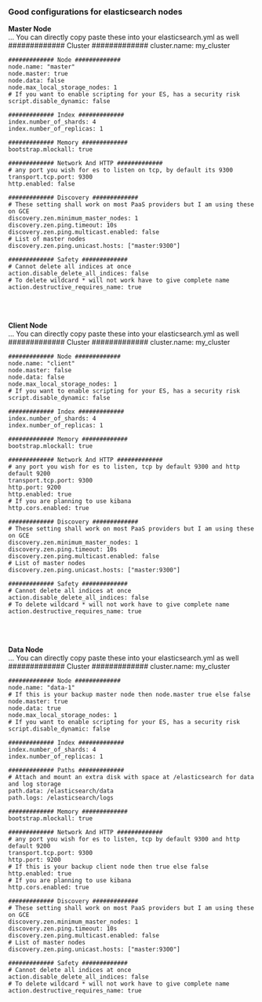 ### Good configurations for elasticsearch nodes

**Master Node**<br>
... You can directly copy paste these into your elasticsearch.yml as well
	############# Cluster #############
	cluster.name: my_cluster

	############# Node #############
	node.name: "master"
	node.master: true
	node.data: false
	node.max_local_storage_nodes: 1
	# If you want to enable scripting for your ES, has a security risk 
	script.disable_dynamic: false

	############# Index #############
	index.number_of_shards: 4
	index.number_of_replicas: 1

	############# Memory #############
	bootstrap.mlockall: true

	############# Network And HTTP #############
	# any port you wish for es to listen on tcp, by default its 9300
	transport.tcp.port: 9300
	http.enabled: false

	############# Discovery #############
	# These setting shall work on most PaaS providers but I am using these on GCE
	discovery.zen.minimum_master_nodes: 1
	discovery.zen.ping.timeout: 10s
	discovery.zen.ping.multicast.enabled: false
	# List of master nodes
	discovery.zen.ping.unicast.hosts: ["master:9300"]

	############# Safety #############
	# Cannot delete all indices at once
	action.disable_delete_all_indices: false
	# To delete wildcard * will not work have to give complete name
	action.destructive_requires_name: true

<br>
<br>

**Client Node**<br>
... You can directly copy paste these into your elasticsearch.yml as well
	############# Cluster #############
	cluster.name: my_cluster

	############# Node #############
	node.name: "client"
	node.master: false
	node.data: false
	node.max_local_storage_nodes: 1
	# If you want to enable scripting for your ES, has a security risk 
	script.disable_dynamic: false

	############# Index #############
	index.number_of_shards: 4
	index.number_of_replicas: 1

	############# Memory #############
	bootstrap.mlockall: true

	############# Network And HTTP #############
	# any port you wish for es to listen, tcp by default 9300 and http default 9200
	transport.tcp.port: 9300
	http.port: 9200
	http.enabled: true
	# If you are planning to use kibana
	http.cors.enabled: true

	############# Discovery #############
	# These setting shall work on most PaaS providers but I am using these on GCE
	discovery.zen.minimum_master_nodes: 1
	discovery.zen.ping.timeout: 10s
	discovery.zen.ping.multicast.enabled: false
	# List of master nodes
	discovery.zen.ping.unicast.hosts: ["master:9300"]

	############# Safety #############
	# Cannot delete all indices at once
	action.disable_delete_all_indices: false
	# To delete wildcard * will not work have to give complete name
	action.destructive_requires_name: true

<br>
<br>

**Data Node**<br>
... You can directly copy paste these into your elasticsearch.yml as well
	############# Cluster #############
	cluster.name: my_cluster

	############# Node #############
	node.name: "data-1"
	# If this is your backup master node then node.master true else false
	node.master: true
	node.data: true
	node.max_local_storage_nodes: 1
	# If you want to enable scripting for your ES, has a security risk 
	script.disable_dynamic: false

	############# Index #############
	index.number_of_shards: 4
	index.number_of_replicas: 1

	############# Paths #############
	# Attach and mount an extra disk with space at /elasticsearch for data and log storage
	path.data: /elasticsearch/data
	path.logs: /elasticsearch/logs

	############# Memory #############
	bootstrap.mlockall: true

	############# Network And HTTP #############
	# any port you wish for es to listen, tcp by default 9300 and http default 9200
	transport.tcp.port: 9300
	http.port: 9200
	# If this is your backup client node then true else false
	http.enabled: true
	# If you are planning to use kibana
	http.cors.enabled: true

	############# Discovery #############
	# These setting shall work on most PaaS providers but I am using these on GCE
	discovery.zen.minimum_master_nodes: 1
	discovery.zen.ping.timeout: 10s
	discovery.zen.ping.multicast.enabled: false
	# List of master nodes
	discovery.zen.ping.unicast.hosts: ["master:9300"]

	############# Safety #############
	# Cannot delete all indices at once
	action.disable_delete_all_indices: false
	# To delete wildcard * will not work have to give complete name
	action.destructive_requires_name: true